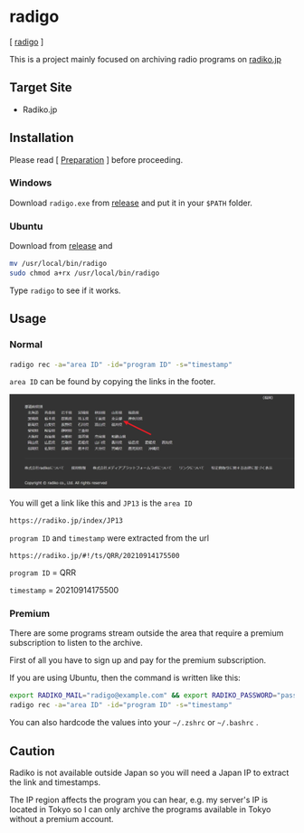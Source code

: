 # radigo

[ [radigo](https://github.com/yyoshiki41/radigo) ]

This is a project mainly focused on archiving radio programs on [radiko.jp](https://radiko.jp)

## Target Site

- Radiko.jp

## Installation

Please read [ [Preparation](/preparation/) ] before proceeding.

### Windows

Download `radigo.exe` from [release](https://github.com/yyoshiki41/radigo/releases/) and put it in your `$PATH` folder.

### Ubuntu

Download from [release](https://github.com/yyoshiki41/radigo/releases/) and

```bash
mv /usr/local/bin/radigo
sudo chmod a+rx /usr/local/bin/radigo
```

Type `radigo` to see if it works.

## Usage

### Normal

```bash
radigo rec -a="area ID" -id="program ID" -s="timestamp"
```

`area ID` can be found by copying the links in the footer.

![footer](./radigo-0001.jpg)

You will get a link like this and `JP13` is the `area ID`

```bash
https://radiko.jp/index/JP13
```

`program ID` and `timestamp` were extracted from the url

```
https://radiko.jp/#!/ts/QRR/20210914175500
```

`program ID` = QRR

`timestamp` = 20210914175500

### Premium

There are some programs stream outside the area that require a premium subscription to listen to the archive.

First of all you have to sign up and pay for the premium subscription.

If you are using Ubuntu, then the command is written like this:

```bash
export RADIKO_MAIL="radigo@example.com" && export RADIKO_PASSWORD="password"
radigo rec -a="area ID" -id="program ID" -s="timestamp"
```

You can also hardcode the values into your `~/.zshrc` or `~/.bashrc` .

## Caution

Radiko is not available outside Japan so you will need a Japan IP to extract the link and timestamps.

The IP region affects the program you can hear, e.g. my server's IP is located in Tokyo so I can only archive the programs available in Tokyo without a premium account.
